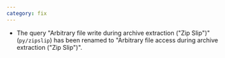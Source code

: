 ```yaml
---
category: fix
---
```

* The query "Arbitrary file write during archive extraction ("Zip Slip")" (`py/zipslip`) has been renamed to "Arbitrary file access during archive extraction ("Zip Slip")".

